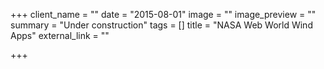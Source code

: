 +++
client_name = ""
date = "2015-08-01"
image = ""
image_preview = ""
summary = "Under construction"
tags = []
title = "NASA Web World Wind Apps"
external_link = ""

+++